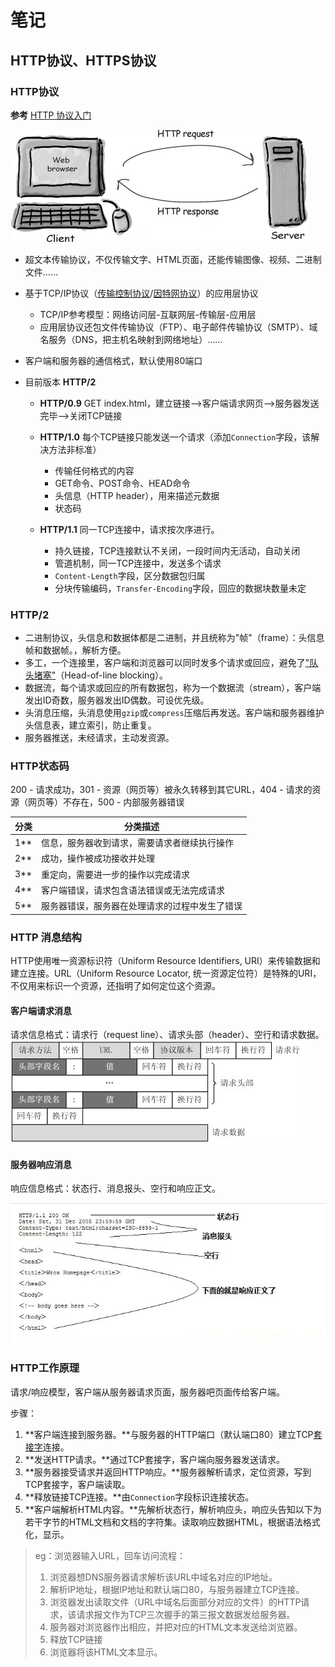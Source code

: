# 笔记

## HTTP协议、HTTPS协议

### HTTP协议 

**参考** [HTTP 协议入门](http://www.ruanyifeng.com/blog/2016/08/http.html)

![HTTP](https://github.com/Sanchez3/MyProject/blob/master/!!!Study/http.jpg)

- 超文本传输协议，不仅传输文字、HTML页面，还能传输图像、视频、二进制文件……

- 基于TCP/IP协议（[传输控制协议](https://zh.wikipedia.org/wiki/TCP)/[因特网协议](https://zh.wikipedia.org/wiki/IP)）的应用层协议

  - TCP/IP参考模型：网络访问层-互联网层-传输层-应用层
  - 应用层协议还包文件传输协议（FTP）、电子邮件传输协议（SMTP）、域名服务（DNS，把主机名映射到网络地址）……

- 客户端和服务器的通信格式，默认使用80端口

- 目前版本 **HTTP/2**

  - **HTTP/0.9** GET index.html，建立链接—>客户端请求网页—>服务器发送完毕—>关闭TCP链接
  - **HTTP/1.0** 每个TCP链接只能发送一个请求（添加`Connection`字段，该解决方法非标准）

    - 传输任何格式的内容
    - GET命令、POST命令、HEAD命令
    - 头信息（HTTP header），用来描述元数据
    - 状态码
  - **HTTP/1.1** 同一TCP连接中，请求按次序进行。
    - 持久链接，TCP连接默认不关闭，一段时间内无活动，自动关闭
    - 管道机制，同一TCP连接中，发送多个请求
    - `Content-Length`字段，区分数据包归属
    - 分块传输编码，`Transfer-Encoding`字段，回应的数据块数量未定

### HTTP/2

- 二进制协议，头信息和数据体都是二进制，并且统称为"帧"（frame）：头信息帧和数据帧。，解析方便。
- 多工，一个连接里，客户端和浏览器可以同时发多个请求或回应，避免了["队头堵塞"](https://zh.wikipedia.org/wiki/%E9%98%9F%E5%A4%B4%E9%98%BB%E5%A1%9E)（Head-of-line blocking）。
- 数据流，每个请求或回应的所有数据包，称为一个数据流（stream），客户端发出ID奇数，服务器发出ID偶数。可设优先级。
- 头消息压缩，头消息使用`gzip`或`compress`压缩后再发送。客户端和服务器维护头信息表，建立索引，防止重复。
- 服务器推送，未经请求，主动发资源。



### HTTP状态码
200 - 请求成功，301 - 资源（网页等）被永久转移到其它URL，404 - 请求的资源（网页等）不存在，500 - 内部服务器错误

| 分类   | 分类描述                    |
| ---- | ----------------------- |
| 1**  | 信息，服务器收到请求，需要请求者继续执行操作  |
| 2**  | 成功，操作被成功接收并处理           |
| 3**  | 重定向，需要进一步的操作以完成请求       |
| 4**  | 客户端错误，请求包含语法错误或无法完成请求   |
| 5**  | 服务器错误，服务器在处理请求的过程中发生了错误 |

### HTTP 消息结构

HTTP使用唯一资源标识符（Uniform Resource Identifiers, URI）来传输数据和建立连接。URL（Uniform Resource Locator, 统一资源定位符）是特殊的URI，不仅用来标识一个资源，还指明了如何定位这个资源。

#### 客户端请求消息

请求信息格式：请求行（request line）、请求头部（header）、空行和请求数据。
![Request](https://github.com/Sanchez3/MyProject/blob/master/!!!Study/request.jpg)

#### 服务器响应消息

响应信息格式：状态行、消息报头、空行和响应正文。

![Request](https://github.com/Sanchez3/MyProject/blob/master/!!!Study/response.jpg)



### HTTP工作原理

请求/响应模型，客户端从服务器请求页面，服务器吧页面传给客户端。

步骤：

1. **客户端连接到服务器。**与服务器的HTTP端口（默认端口80）建立TCP[套接字](https://www.zhihu.com/question/21383903/answer/258837774)连接。
2. **发送HTTP请求。**通过TCP套接字，客户端向服务器发送请求。
3. **服务器接受请求并返回HTTP响应。**服务器解析请求，定位资源，写到TCP套接字，客户端读取。
4. **释放链接TCP连接。**由`Connection`字段标识连接状态。
5. **客户端解析HTML内容。**先解析状态行，解析响应头，响应头告知以下为若干字节的HTML文档和文档的字符集。读取响应数据HTML，根据语法格式化，显示。

> eg：浏览器输入URL，回车访问流程：
>
> 1. 浏览器想DNS服务器请求解析该URL中域名对应的IP地址。
> 2. 解析IP地址，根据IP地址和默认端口80，与服务器建立TCP连接。
> 3. 浏览器发出读取文件（URL中域名后面部分对应的文件）的HTTP请求，该请求报文作为TCP三次握手的第三报文数据发给服务器。
> 4. 服务器对浏览器作出相应，并把对应的HTML文本发送给浏览器。
> 5. 释放TCP链接
> 6. 浏览器将该HTML文本显示。

